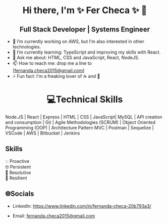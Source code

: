 # <h1 align="center">Hi there, I'm ✨ Fer Checa ✨ 👋</h1>
<h2 align="center">Full Stack Developer | Systems Engineer</h2>

- 🔭 I’m currently working on AWS, but I’m also interested in other technologies.
- 🌱 I’m currently learning: TypeScript and improving my skills with React.
- 💬 Ask me about: HTML, CSS and JavaScript, React, NodeJS.
- 📫 How to reach me: drop me a line to [fernanda.checa2015@gmail.com]
- ⚡ Fun fact: I'm a freaking lover of ☕️  and 🍟

## <h1 align="center">💻Technical Skills</h1>

Node.JS | React | Express | HTML | CSS | JavaScript| MySQL | API creation and consumption | Git | Agile Methodologies (SCRUM) | Object Oriented Programming (OOP) | Architecture Pattern MVC | Postman | Sequelize | VSCode | AWS | Bitbucket | Jenkins


## <h2>Skills</h2>

💡 Proactive<br>
🤓 Persistent<br>
🧩 Resolutive<br>
🤖 Resilient

## <h2>🌐Socials</h2>

* LinkedIn: https://www.linkedin.com/in/fernanda-checa-20b793a3/

* Email: fernanda.checa2015@gmail.com 

   



